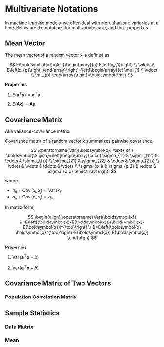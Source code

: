 # Multivariate Notations

In machine learning models, we often deal with more than one variables at a time. Below are the notations for multivariate case, and their properties.


## Mean Vector

The mean vector of a random vector $\boldsymbol{x}$ is defined as

$$
E(\boldsymbol{x})=\left[\begin{array}{c}
E\left(x_{1}\right) \\
\vdots \\
E\left(x_{p}\right)
\end{array}\right]=\left[\begin{array}{c}
\mu_{1} \\
\vdots \\
\mu_{p}
\end{array}\right]=\boldsymbol{\mu}
$$

**Properties**

1. $E\left(\boldsymbol{a}^{\boldsymbol{\top}} \boldsymbol{x}\right)=\boldsymbol{a}^{\boldsymbol{\top}} \boldsymbol{\mu}$

1. $E(\boldsymbol{A x})=\boldsymbol{A} \boldsymbol{\mu}$

## Covariance Matrix

Aka variance-covariance matrix.

Covariance matrix of a random vector $\boldsymbol{x}$ summarizes pairwise covariance,

$$
\operatorname{Var}(\boldsymbol{x}) \text { or } \boldsymbol{\Sigma}=\left[\begin{array}{cccc}
\sigma_{11} & \sigma_{12} & \cdots & \sigma_{1 p} \\
\sigma_{21} & \sigma_{22} & \cdots & \sigma_{2 p} \\
\vdots & \vdots & \ddots & \vdots \\
\sigma_{p 1} & \sigma_{p 2} & \cdots & \sigma_{p p}
\end{array}\right]
$$

where
- $\sigma_{ii} = \operatorname{Cov}\left( x_i, x_j \right) = \operatorname{Var}\left( x_i \right)$
- $\sigma_{ij} = \operatorname{Cov}\left( x_i, x_j \right) = \sigma_{ji}$

In matrix form,

$$
\begin{align}
\operatorname{Var}(\boldsymbol{x})
&=E\left[(\boldsymbol{x}-E(\boldsymbol{x}))(\boldsymbol{x}-E(\boldsymbol{x}))^{\top}\right] \\
&=E\left(\boldsymbol{x} \boldsymbol{x}^{\top}\right)-E(\boldsymbol{x}) E(\boldsymbol{x})
\end{align}
$$

**Properties**

1. $\operatorname{Var}\left( \boldsymbol{a}^\top \boldsymbol{x} + b \right)$

1. $\operatorname{Var}\left( \boldsymbol{a}^\top \boldsymbol{x} + b \right)$


## Covariance Matrix of Two Vectors


### Population Correlation Matrix

## Sample Statistics

### Data Matrix

### Mean
